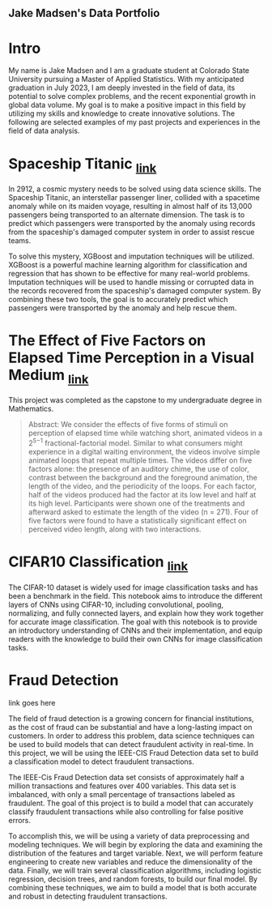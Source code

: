 ## Jake Madsen's Data Portfolio
# Intro

My name is Jake Madsen and I am a graduate student at Colorado State University pursuing a Master of Applied Statistics. With my anticipated graduation in July 2023, I am deeply invested in the field of data, its potential to solve complex problems, and the recent exponential growth in global data volume. My goal is to make a positive impact in this field by utilizing my skills and knowledge to create innovative solutions. The following are selected examples of my past projects and experiences in the field of data analysis.

# Spaceship Titanic <sub>[link](https://github.com/icosahedron10/spaceship-titanic/blob/main/Spaceship_Titanic.ipynb)</sub>

In 2912, a cosmic mystery needs to be solved using data science skills. The Spaceship Titanic, an interstellar passenger liner, collided with a spacetime anomaly while on its maiden voyage, resulting in almost half of its 13,000 passengers being transported to an alternate dimension. The task is to predict which passengers were transported by the anomaly using records from the spaceship's damaged computer system in order to assist rescue teams.

To solve this mystery, XGBoost and imputation techniques will be utilized. XGBoost is a powerful machine learning algorithm for classification and regression that has shown to be effective for many real-world problems. Imputation techniques will be used to handle missing or corrupted data in the records recovered from the spaceship's damaged computer system. By combining these two tools, the goal is to accurately predict which passengers were transported by the anomaly and help rescue them.

# The Effect of Five Factors on Elapsed Time Perception in a Visual Medium <sub>[link](https://github.com/icosahedron10/data-projects/blob/main/The%20Effect%20of%20Five%20Factors%20on%20Elapsed%20Time%20Perception%20in%20a%20Visual%20Medium.pdf)</sub>

This project was completed as the capstone to my undergraduate degree in Mathematics.
>Abstract: We consider the effects of five forms of stimuli on perception of elapsed time while watching short, animated videos in a 2<sup>5−1</sup> fractional-factorial model. Similar to what consumers might experience in a digital waiting environment, the videos involve simple animated loops that repeat multiple times. The videos differ on five factors alone: the presence of an auditory chime, the use of color, contrast between the background and the foreground animation, the length of the video, and the periodicity of the loops. For each factor, half of the videos produced had the factor at its low level and half at its high level. Participants were shown one of the treatments and afterward asked to estimate the length of the video (n = 271). Four of five factors were found to have a statistically significant effect on perceived video length, along with two interactions.

# CIFAR10 Classification <sub>[link](https://github.com/icosahedron10/cifar10-cnn/blob/main/CIFAR10.ipynb)</sub>

The CIFAR-10 dataset is widely used for image classification tasks and has been a benchmark in the field. This notebook aims to introduce the different layers of CNNs using CIFAR-10, including convolutional, pooling, normalizing, and fully connected layers, and explain how they work together for accurate image classification. The goal with this notebook is to provide an introductory understanding of CNNs and their implementation, and equip readers with the knowledge to build their own CNNs for image classification tasks.

# Fraud Detection
link goes here

The field of fraud detection is a growing concern for financial institutions, as the cost of fraud can be substantial and have a long-lasting impact on customers. In order to address this problem, data science techniques can be used to build models that can detect fraudulent activity in real-time. In this project, we will be using the IEEE-CIS Fraud Detection data set to build a classification model to detect fraudulent transactions.

The IEEE-Cis Fraud Detection data set consists of approximately half a million transactions and features over 400 variables. This data set is imbalanced, with only a small percentage of transactions labeled as fraudulent. The goal of this project is to build a model that can accurately classify fraudulent transactions while also controlling for false positive errors.

To accomplish this, we will be using a variety of data preprocessing and modeling techniques. We will begin by exploring the data and examining the distribution of the features and target variable. Next, we will perform feature engineering to create new variables and reduce the dimensionality of the data. Finally, we will train several classification algorithms, including logistic regression, decision trees, and random forests, to build our final model. By combining these techniques, we aim to build a model that is both accurate and robust in detecting fraudulent transactions.
